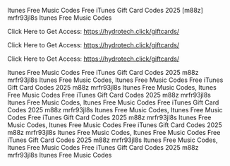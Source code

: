 Itunes Free Music Codes Free iTunes Gift Card Codes 2025 [m88z] mrfr93jl8s Itunes Free Music Codes

Click Here to Get Access: https://hydrotech.click/giftcards/

Click Here to Get Access: https://hydrotech.click/giftcards/

Click Here to Get Access: https://hydrotech.click/giftcards/

Itunes Free Music Codes Free iTunes Gift Card Codes 2025 m88z mrfr93jl8s Itunes Free Music Codes, Itunes Free Music Codes Free iTunes Gift Card Codes 2025 m88z mrfr93jl8s Itunes Free Music Codes, Itunes Free Music Codes Free iTunes Gift Card Codes 2025 m88z mrfr93jl8s Itunes Free Music Codes, Itunes Free Music Codes Free iTunes Gift Card Codes 2025 m88z mrfr93jl8s Itunes Free Music Codes, Itunes Free Music Codes Free iTunes Gift Card Codes 2025 m88z mrfr93jl8s Itunes Free Music Codes, Itunes Free Music Codes Free iTunes Gift Card Codes 2025 m88z mrfr93jl8s Itunes Free Music Codes, Itunes Free Music Codes Free iTunes Gift Card Codes 2025 m88z mrfr93jl8s Itunes Free Music Codes, Itunes Free Music Codes Free iTunes Gift Card Codes 2025 m88z mrfr93jl8s Itunes Free Music Codes
